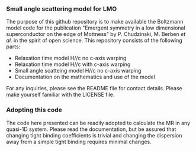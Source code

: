 ### Small angle scattering model for LMO

The purpose of this github repository is to make available the Boltzmann model code for the publication "Emergent symmetry in a low dimensional superconductor
on the edge of Mottness" by P. Chudzinski, M. Berben _et al._ in the spirit of open science. This repository consists of the following parts:

- Relaxation time model H//c no c-axis warping
- Relaxation time model H//c with c-axis warping
- Small angle scatteing model H//c no c-axis warping
- Documentation on the mathematics and use of the model

For any inquiries, please see the README file for contact details.
Please make yourself familiar with the LICENSE file.

### Adopting this code

The code here presented can be readily adopted to calculate the MR in any quasi-1D system.
Please read the documentation, but be assured that changing tight binding coefficients
is trivial and changing the dispersion away from a simple tight binding requires minimal changes.


